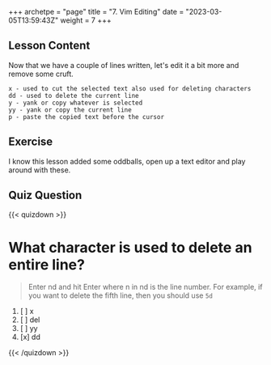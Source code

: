 +++
archetpe = "page"
title = "7. Vim Editing"
date = "2023-03-05T13:59:43Z"
weight = 7
+++

## Lesson Content

Now that we have a couple of lines written, let's edit it a bit more and remove some cruft.

```
x - used to cut the selected text also used for deleting characters
dd - used to delete the current line
y - yank or copy whatever is selected
yy - yank or copy the current line
p - paste the copied text before the cursor
```

## Exercise

I know this lesson added some oddballs, open up a text editor and play around with these.

## Quiz Question 

{{< quizdown >}}

# What character is used to delete an entire line?

> Enter nd and hit Enter where n in nd is the line number. For example, if you want to delete the fifth line, then you should use ``` 5d ```

1. [ ] x
2. [ ] del
3. [ ] yy
4. [x] dd

{{< /quizdown >}}

